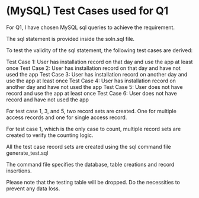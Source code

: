 # (MySQL) Test Cases used for Q1

For Q1, I have chosen MySQL sql queries to achieve the requirement.

The sql statement is provided inside the soln.sql file.

To test the validity of the sql statement, the following test cases are derived:

Test Case 1: User has installation record on that day and use the app at least once
Test Case 2: User has installation record on that day and have not used the app
Test Case 3: User has installation record on another day and use the app at least once
Test Case 4: User has installation record on another day and have not used the app
Test Case 5: User does not have record and use the app at least once
Test Case 6: User does not have record and have not used the app

For test case 1, 3, and 5, two record sets are created. One for multiple access records and one for single access record.

For test case 1, which is the only case to count, multiple record sets are created to verify the counting logic.

All the test case record sets are created using the sql command file generate_test.sql

The command file specifies the database, table creations and record insertions.

Please note that the testing table will be dropped. Do the necessities to prevent any data loss.

